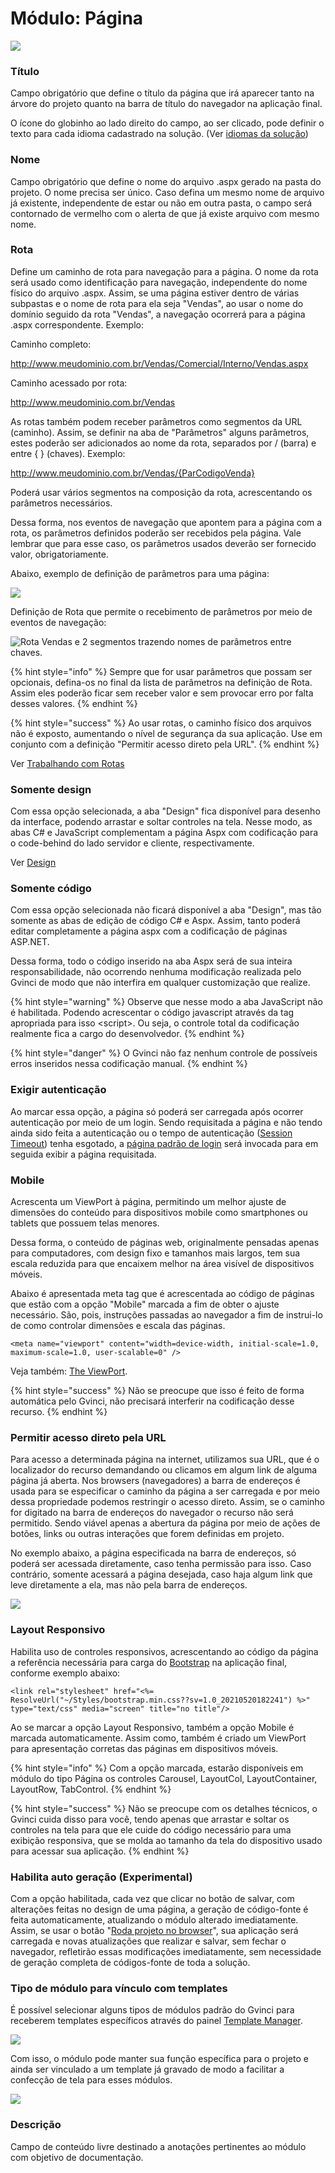 # Módulo: Página

![](../../../../../.gitbook/assets/image%20%2863%29.png)

### Título

Campo obrigatório que define o título da página que irá aparecer tanto na árvore do projeto quanto na barra de título do navegador na aplicação final.

O ícone do globinho ao lado direito do campo, ao ser clicado, pode definir o texto para cada idioma cadastrado na solução. \(Ver [idiomas da solução](../../../../trabalhando-com-a-solucao/definindo-solucao.md)\)

### Nome

Campo obrigatório que define o nome do arquivo .aspx gerado na pasta do projeto. O nome precisa ser único. Caso defina um mesmo nome de arquivo já existente, independente de estar ou não em outra pasta, o campo será contornado de vermelho com o alerta de que já existe arquivo com mesmo nome.

### Rota

Define um caminho de rota para navegação para a página. O nome da rota será usado como identificação para navegação, independente do nome físico do arquivo .aspx. Assim, se uma página estiver dentro de várias subpastas e o nome de rota para ela seja "Vendas", ao usar o nome do domínio seguido da rota "Vendas", a navegação ocorrerá para a página .aspx correspondente. Exemplo:

Caminho completo:

http://www.meudominio.com.br/Vendas/Comercial/Interno/Vendas.aspx

Caminho acessado por rota:

http://www.meudominio.com.br/Vendas

As rotas também podem receber parâmetros como segmentos da URL \(caminho\). Assim, se definir na aba de "Parâmetros" alguns parâmetros, estes poderão ser adicionados ao nome da rota, separados por / \(barra\) e entre { } \(chaves\). Exemplo:

http://www.meudominio.com.br/Vendas/{ParCodigoVenda}

Poderá usar vários segmentos na composição da rota, acrescentando os parâmetros necessários.

Dessa forma, nos eventos de navegação que apontem para a página com a rota, os parâmetros definidos poderão ser recebidos pela página. Vale lembrar que para esse caso, os parâmetros usados deverão ser fornecido valor, obrigatoriamente.

Abaixo, exemplo de definição de parâmetros para uma página:

![](../../../../../.gitbook/assets/image%20%2864%29.png)

Definição de Rota que permite o recebimento de parâmetros por meio de eventos de navegação:

![Rota Vendas e 2 segmentos trazendo nomes de par&#xE2;metros entre chaves.](../../../../../.gitbook/assets/image%20%2859%29.png)

{% hint style="info" %}
Sempre que for usar parâmetros que possam ser opcionais, defina-os no final da lista de parâmetros na definição de Rota. Assim eles poderão ficar sem receber valor e sem provocar erro por falta desses valores.
{% endhint %}

{% hint style="success" %}
Ao usar rotas, o caminho físico dos arquivos não é exposto, aumentando o nível de segurança da sua aplicação. Use em conjunto com a definição "Permitir acesso direto pela URL".
{% endhint %}

Ver [Trabalhando com Rotas](../../../../untitled-2/rotas.md)

### Somente design

Com essa opção selecionada, a aba "Design" fica disponível para desenho da interface, podendo arrastar e soltar controles na tela. Nesse modo, as abas C\# e JavaScript complementam a página Aspx com codificação para o code-behind do lado servidor e cliente, respectivamente.

Ver [Design](../../design/)

### Somente código

Com essa opção selecionada não ficará disponível a aba "Design", mas tão somente as abas de edição de código C\# e Aspx. Assim, tanto poderá editar completamente a página aspx com a codificação de páginas ASP.NET.

Dessa forma, todo o código inserido na aba Aspx será de sua inteira responsabilidade, não ocorrendo nenhuma modificação realizada pelo Gvinci de modo que não interfira em qualquer customização que realize.

{% hint style="warning" %}
Observe que nesse modo a aba JavaScript não é habilitada. Podendo acrescentar o código javascript através da tag apropriada para isso &lt;script&gt;. Ou seja, o controle total da codificação realmente fica a cargo do desenvolvedor.
{% endhint %}

{% hint style="danger" %}
O Gvinci não faz nenhum controle de possíveis erros inseridos nessa codificação manual.
{% endhint %}

### Exigir autenticação

Ao marcar essa opção, a página só poderá ser carregada após ocorrer autenticação por meio de um login. Sendo requisitada a página e não tendo ainda sido feita a autenticação ou o tempo de autenticação \([Session Timeout](../../../../trabalhando-com-a-solucao/definindo-projeto/)\) tenha esgotado, a [página padrão de login](../../../../trabalhando-com-a-solucao/definindo-projeto/) será invocada para em seguida exibir a página requisitada.

### Mobile

Acrescenta um ViewPort à página, permitindo um melhor ajuste de dimensões do conteúdo para dispositivos mobile como smartphones ou tablets que possuem telas menores.

Dessa forma, o conteúdo de páginas web, originalmente pensadas apenas para computadores, com design fixo e tamanhos mais largos, tem sua escala reduzida para que encaixem melhor na área visível de dispositivos móveis.

Abaixo é apresentada meta tag que é acrescentada ao código de páginas que estão com a opção "Mobile" marcada a fim de obter o ajuste necessário. São, pois, instruções passadas ao navegador a fim de instrui-lo de como controlar dimensões e escala das páginas.

```text
<meta name="viewport" content="width=device-width, initial-scale=1.0, maximum-scale=1.0, user-scalable=0" />
```

Veja também: [The ViewPort](https://www.w3schools.com/css/css_rwd_viewport.asp).

{% hint style="success" %}
Não se preocupe que isso é feito de forma automática pelo Gvinci, não precisará interferir na codificação desse recurso.
{% endhint %}

### Permitir acesso direto pela URL

Para acesso a determinada página na internet, utilizamos sua URL, que é o localizador do recurso demandando ou clicamos em algum link de alguma página já aberta. Nos browsers \(navegadores\) a barra de endereços é usada para se especificar o caminho da página a ser carregada e por meio dessa propriedade podemos restringir o acesso direto. Assim, se o caminho for digitado na barra de endereços do navegador o recurso não será permitido. Sendo viável apenas a abertura da página por meio de ações de botões, links ou outras interações que forem definidas em projeto.

No exemplo abaixo, a página especificada na barra de endereços, só poderá ser acessada diretamente, caso tenha permissão para isso. Caso contrário, somente acessará a página desejada, caso haja algum link que leve diretamente a ela, mas não pela barra de endereços.

![](../../../../../.gitbook/assets/image%20%2853%29.png)

### Layout Responsivo

Habilita uso de controles responsivos, acrescentando ao código da página a referência necessária para carga do [Bootstrap](../../../../../leituras-complementares/bootstrap.md) na aplicação final, conforme exemplo abaixo:

```text
<link rel="stylesheet" href="<%= ResolveUrl("~/Styles/bootstrap.min.css??sv=1.0_20210520182241") %>" type="text/css" media="screen" title="no title"/>
```

Ao se marcar a opção Layout Responsivo, também a opção Mobile é marcada automaticamente. Assim como, também é criado um ViewPort para apresentação corretas das páginas em dispositivos móveis.

{% hint style="info" %}
Com a opção marcada, estarão disponíveis em módulo do tipo Página os controles Carousel, LayoutCol, LayoutContainer, LayoutRow, TabControl.
{% endhint %}

{% hint style="success" %}
Não se preocupe com os detalhes técnicos, o Gvinci cuida disso para você, tendo apenas que arrastar e soltar os controles na tela para que ele cuide do código necessário para uma exibição responsiva, que se molda ao tamanho da tela do dispositivo usado para acessar sua aplicação.
{% endhint %}

### Habilita auto geração \(Experimental\)

Com a opção habilitada, cada vez que clicar no botão de salvar, com alterações feitas no design de uma página, a geração de código-fonte é feita automaticamente, atualizando o módulo alterado imediatamente. Assim, se usar o botão "[Roda projeto no browser](../../../../../botoes/barra-de-ferramentas/botao-roda-projeto-no-browser.md)", sua aplicação será carregada e novas atualizações que realizar e salvar, sem fechar o navegador, refletirão essas modificações imediatamente, sem necessidade de geração completa de códigos-fonte de toda a solução.

### Tipo de módulo para vínculo com templates

É possível selecionar alguns tipos de módulos padrão do Gvinci para receberem templates específicos através do painel [Template Manager](../../../untitled-1/template-manager/).

![](../../../../../.gitbook/assets/image%20%2858%29.png)

Com isso, o módulo pode manter sua função específica para o projeto e ainda ser vinculado a um template já gravado de modo a facilitar a confecção de tela para esses módulos.

![](../../../../../.gitbook/assets/image%20%2862%29.png)

### Descrição

Campo de conteúdo livre destinado a anotações pertinentes ao módulo com objetivo de documentação.



